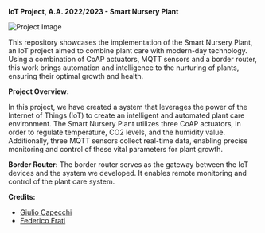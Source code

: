 <p><strong>IoT Project, A.A. 2022/2023 - Smart Nursery Plant</strong></p><p><img src="https://github.com/giuliocapecchi/IoT-project/blob/main/images/IoT%20project.png?raw=true" alt="Project Image"></p><p>This repository showcases the implementation of the Smart Nursery Plant, an IoT project aimed to combine plant care with modern-day technology. Using a combination of CoAP actuators, MQTT sensors and a border router, this work brings automation and intelligence to the nurturing of plants, ensuring their optimal growth and health.</p><p><strong>Project Overview:</strong></p><p>In this project, we have created a system that leverages the power of the Internet of Things (IoT) to create an intelligent and automated plant care environment. The Smart Nursery Plant utilizes three CoAP actuators, in order to regulate temperature, CO2 levels, and the humidity value. Additionally, three MQTT sensors collect real-time data, enabling precise monitoring and control of these vital parameters for plant growth.</p></li><p><strong>Border Router:</strong> The border router serves as the gateway between the IoT devices and the system we developed. It enables remote monitoring and control of the plant care system.</p><p><strong>Credits:</strong></p><ul>
  <li><a href="https://github.com/giuliocapecchi">Giulio Capecchi</a></li>
  <li><a href="https://github.com/fratifederico">Federico Frati</a></li>
</ul><p></p></div></div>
